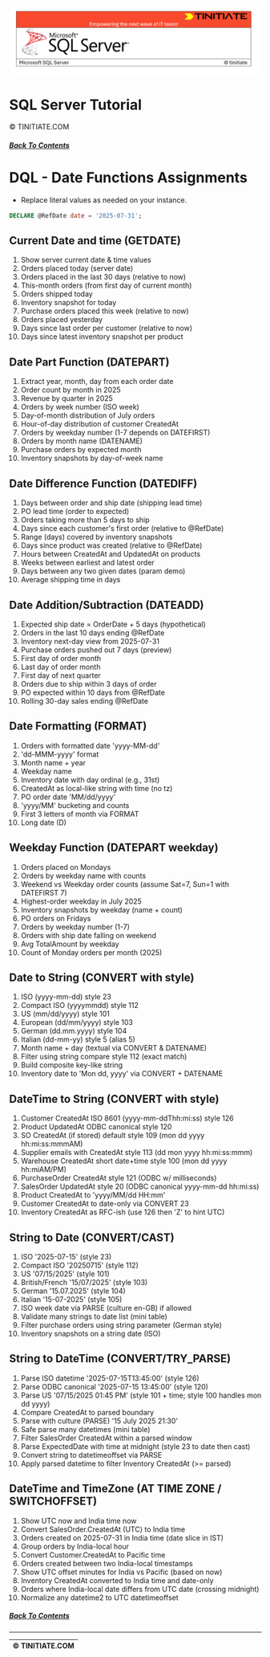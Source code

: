 ![SQL Server Tinitiate Image](../../../sqlserver-sql/sqlserver.png)

# SQL Server Tutorial
&copy; TINITIATE.COM

##### [Back To Contents](./README.md)

# DQL - Date Functions Assignments
* Replace literal values as needed on your instance.
```sql
DECLARE @RefDate date = '2025-07-31';
```

## Current Date and time (GETDATE)
1. Show server current date & time values
2. Orders placed today (server date)
3. Orders placed in the last 30 days (relative to now)
4. This-month orders (from first day of current month)
5. Orders shipped today
6. Inventory snapshot for today
7. Purchase orders placed this week (relative to now)
8. Orders placed yesterday
9. Days since last order per customer (relative to now)
10. Days since latest inventory snapshot per product

## Date Part Function (DATEPART)
1. Extract year, month, day from each order date
2. Order count by month in 2025
3. Revenue by quarter in 2025
4. Orders by week number (ISO week)
5. Day-of-month distribution of July orders
6. Hour-of-day distribution of customer CreatedAt
7. Orders by weekday number (1-7 depends on DATEFIRST)
8. Orders by month name (DATENAME)
9. Purchase orders by expected month
10. Inventory snapshots by day-of-week name

## Date Difference Function (DATEDIFF)
1. Days between order and ship date (shipping lead time)
2. PO lead time (order to expected)
3. Orders taking more than 5 days to ship
4. Days since each customer's first order (relative to @RefDate)
5. Range (days) covered by inventory snapshots
6. Days since product was created (relative to @RefDate)
7. Hours between CreatedAt and UpdatedAt on products
8. Weeks between earliest and latest order
9. Days between any two given dates (param demo)
10. Average shipping time in days

## Date Addition/Subtraction (DATEADD)
1. Expected ship date = OrderDate + 5 days (hypothetical)
2. Orders in the last 10 days ending @RefDate
3. Inventory next-day view from 2025-07-31
4. Purchase orders pushed out 7 days (preview)
5. First day of order month
6. Last day of order month
7. First day of next quarter
8. Orders due to ship within 3 days of order
9. PO expected within 10 days from @RefDate
10. Rolling 30-day sales ending @RefDate

## Date Formatting (FORMAT)
1. Orders with formatted date 'yyyy-MM-dd'
2. 'dd-MMM-yyyy' format
3. Month name + year
4. Weekday name
5. Inventory date with day ordinal (e.g., 31st)
6. CreatedAt as local-like string with time (no tz)
7. PO order date 'MM/dd/yyyy'
8. 'yyyy/MM' bucketing and counts
9. First 3 letters of month via FORMAT
10. Long date (D)

## Weekday Function (DATEPART weekday)
1. Orders placed on Mondays
2. Orders by weekday name with counts
3. Weekend vs Weekday order counts (assume Sat=7, Sun=1 with DATEFIRST 7)
4. Highest-order weekday in July 2025
5. Inventory snapshots by weekday (name + count)
6. PO orders on Fridays
7. Orders by weekday number (1-7)
8. Orders with ship date falling on weekend
9. Avg TotalAmount by weekday
10. Count of Monday orders per month (2025)

## Date to String (CONVERT with style)
1. ISO (yyyy-mm-dd) style 23
2. Compact ISO (yyyymmdd) style 112
3. US (mm/dd/yyyy) style 101
4. European (dd/mm/yyyy) style 103
5. German (dd.mm.yyyy) style 104
6. Italian (dd-mm-yy) style 5 (alias 5)
7. Month name + day (textual via CONVERT & DATENAME)
8. Filter using string compare style 112 (exact match)
9. Build composite key-like string
10. Inventory date to 'Mon dd, yyyy' via CONVERT + DATENAME

## DateTime to String (CONVERT with style)
1. Customer CreatedAt ISO 8601 (yyyy-mm-ddThh:mi:ss) style 126
2. Product UpdatedAt ODBC canonical style 120
3. SO CreatedAt (if stored) default style 109 (mon dd yyyy hh:mi:ss:mmmAM)
4. Supplier emails with CreatedAt style 113 (dd mon yyyy hh:mi:ss:mmm)
5. Warehouse CreatedAt short date+time style 100 (mon dd yyyy hh:miAM/PM)
6. PurchaseOrder CreatedAt style 121 (ODBC w/ milliseconds)
7. SalesOrder UpdatedAt style 20 (ODBC canonical yyyy-mm-dd hh:mi:ss)
8. Product CreatedAt to 'yyyy/MM/dd HH:mm'
9. Customer CreatedAt to date-only via CONVERT 23
10. Inventory CreatedAt as RFC-ish (use 126 then 'Z' to hint UTC)

## String to Date (CONVERT/CAST)
1. ISO '2025-07-15' (style 23)
2. Compact ISO '20250715' (style 112)
3. US '07/15/2025' (style 101)
4. British/French '15/07/2025' (style 103)
5. German '15.07.2025' (style 104)
6. Italian '15-07-2025' (style 105)
7. ISO week date via PARSE (culture en-GB) if allowed
8. Validate many strings to date list (mini table)
9. Filter purchase orders using string parameter (German style)
10. Inventory snapshots on a string date (ISO)

## String to DateTime (CONVERT/TRY_PARSE)
1. Parse ISO datetime '2025-07-15T13:45:00' (style 126)
2. Parse ODBC canonical '2025-07-15 13:45:00' (style 120)
3. Parse US '07/15/2025 01:45 PM' (style 101 + time; style 100 handles mon dd yyyy)
4. Compare CreatedAt to parsed boundary
5. Parse with culture (PARSE) '15 July 2025 21:30'
6. Safe parse many datetimes (mini table)
7. Filter SalesOrder CreatedAt within a parsed window
8. Parse ExpectedDate with time at midnight (style 23 to date then cast)
9. Convert string to datetimeoffset via PARSE
10. Apply parsed datetime to filter Inventory CreatedAt (>= parsed)

## DateTime and TimeZone (AT TIME ZONE / SWITCHOFFSET)
1. Show UTC now and India time now
2. Convert SalesOrder.CreatedAt (UTC) to India time
3. Orders created on 2025-07-31 in India time (date slice in IST)
4. Group orders by India-local hour
5. Convert Customer.CreatedAt to Pacific time
6. Orders created between two India-local timestamps
7. Show UTC offset minutes for India vs Pacific (based on now)
8. Inventory CreatedAt converted to India time and date-only
9. Orders where India-local date differs from UTC date (crossing midnight)
10. Normalize any datetime2 to UTC datetimeoffset

##### [Back To Contents](./README.md)
***
| &copy; TINITIATE.COM |
|----------------------|

